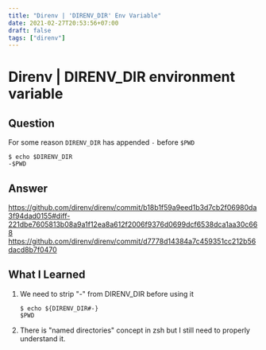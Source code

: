 ```yaml
---
title: "Direnv | 'DIRENV_DIR' Env Variable"
date: 2021-02-27T20:53:56+07:00
draft: false
tags: ["direnv"]
---
```


# Direnv | DIRENV_DIR environment variable

## Question

For some reason `DIRENV_DIR` has appended `-` before `$PWD`

```console
$ echo $DIRENV_DIR
-$PWD
```

## Answer

https://github.com/direnv/direnv/commit/b18b1f59a9eed1b3d7cb2f06980da3f94dad0155#diff-221dbe7605813b08a9a1f12ea8a612f2006f9376d0699dcf6538dca1aa30c668
https://github.com/direnv/direnv/commit/d7778d14384a7c459351cc212b56dacd8b7f0470

## What I Learned

1. We need to strip "-" from DIRENV_DIR before using it
    ```console
    $ echo ${DIRENV_DIR#-}
    $PWD
    ```
1. There is "named directories" concept in zsh but I still need to properly understand it.
